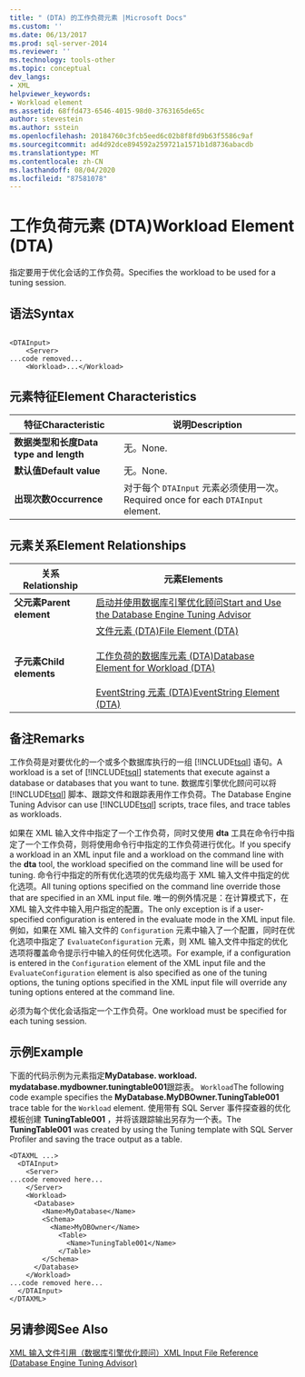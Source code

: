 ```yaml
---
title: " (DTA) 的工作负荷元素 |Microsoft Docs"
ms.custom: ''
ms.date: 06/13/2017
ms.prod: sql-server-2014
ms.reviewer: ''
ms.technology: tools-other
ms.topic: conceptual
dev_langs:
- XML
helpviewer_keywords:
- Workload element
ms.assetid: 68ffd473-6546-4015-98d0-3763165de65c
author: stevestein
ms.author: sstein
ms.openlocfilehash: 20184760c3fcb5eed6c02b8f8fd9b63f5586c9af
ms.sourcegitcommit: ad4d92dce894592a259721a1571b1d8736abacdb
ms.translationtype: MT
ms.contentlocale: zh-CN
ms.lasthandoff: 08/04/2020
ms.locfileid: "87581078"
---
```

# <a name="workload-element-dta"></a><span data-ttu-id="c5b9a-102">工作负荷元素 (DTA)</span><span class="sxs-lookup"><span data-stu-id="c5b9a-102">Workload Element (DTA)</span></span>
  <span data-ttu-id="c5b9a-103">指定要用于优化会话的工作负荷。</span><span class="sxs-lookup"><span data-stu-id="c5b9a-103">Specifies the workload to be used for a tuning session.</span></span>  
  
## <a name="syntax"></a><span data-ttu-id="c5b9a-104">语法</span><span class="sxs-lookup"><span data-stu-id="c5b9a-104">Syntax</span></span>  
  
```  
  
<DTAInput>  
    <Server>  
...code removed...  
    <Workload>...</Workload>  
```  
  
## <a name="element-characteristics"></a><span data-ttu-id="c5b9a-105">元素特征</span><span class="sxs-lookup"><span data-stu-id="c5b9a-105">Element Characteristics</span></span>  
  
|<span data-ttu-id="c5b9a-106">特征</span><span class="sxs-lookup"><span data-stu-id="c5b9a-106">Characteristic</span></span>|<span data-ttu-id="c5b9a-107">说明</span><span class="sxs-lookup"><span data-stu-id="c5b9a-107">Description</span></span>|  
|--------------------|-----------------|  
|<span data-ttu-id="c5b9a-108">**数据类型和长度**</span><span class="sxs-lookup"><span data-stu-id="c5b9a-108">**Data type and length**</span></span>|<span data-ttu-id="c5b9a-109">无。</span><span class="sxs-lookup"><span data-stu-id="c5b9a-109">None.</span></span>|  
|<span data-ttu-id="c5b9a-110">**默认值**</span><span class="sxs-lookup"><span data-stu-id="c5b9a-110">**Default value**</span></span>|<span data-ttu-id="c5b9a-111">无。</span><span class="sxs-lookup"><span data-stu-id="c5b9a-111">None.</span></span>|  
|<span data-ttu-id="c5b9a-112">**出现次数**</span><span class="sxs-lookup"><span data-stu-id="c5b9a-112">**Occurrence**</span></span>|<span data-ttu-id="c5b9a-113">对于每个 `DTAInput` 元素必须使用一次。</span><span class="sxs-lookup"><span data-stu-id="c5b9a-113">Required once for each `DTAInput` element.</span></span>|  
  
## <a name="element-relationships"></a><span data-ttu-id="c5b9a-114">元素关系</span><span class="sxs-lookup"><span data-stu-id="c5b9a-114">Element Relationships</span></span>  
  
|<span data-ttu-id="c5b9a-115">关系</span><span class="sxs-lookup"><span data-stu-id="c5b9a-115">Relationship</span></span>|<span data-ttu-id="c5b9a-116">元素</span><span class="sxs-lookup"><span data-stu-id="c5b9a-116">Elements</span></span>|  
|------------------|--------------|  
|<span data-ttu-id="c5b9a-117">**父元素**</span><span class="sxs-lookup"><span data-stu-id="c5b9a-117">**Parent element**</span></span>|[<span data-ttu-id="c5b9a-118">启动并使用数据库引擎优化顾问</span><span class="sxs-lookup"><span data-stu-id="c5b9a-118">Start and Use the Database Engine Tuning Advisor</span></span>](../../relational-databases/performance/start-and-use-the-database-engine-tuning-advisor.md)|  
|<span data-ttu-id="c5b9a-119">**子元素**</span><span class="sxs-lookup"><span data-stu-id="c5b9a-119">**Child elements**</span></span>|[<span data-ttu-id="c5b9a-120">文件元素 (DTA)</span><span class="sxs-lookup"><span data-stu-id="c5b9a-120">File Element &#40;DTA&#41;</span></span>](file-element-dta.md)<br /><br /> [<span data-ttu-id="c5b9a-121">工作负荷的数据库元素 (DTA)</span><span class="sxs-lookup"><span data-stu-id="c5b9a-121">Database Element for Workload &#40;DTA&#41;</span></span>](database-element-for-workload-dta.md)<br /><br /> [<span data-ttu-id="c5b9a-122">EventString 元素 (DTA)</span><span class="sxs-lookup"><span data-stu-id="c5b9a-122">EventString Element &#40;DTA&#41;</span></span>](eventstring-element-dta.md)|  
  
## <a name="remarks"></a><span data-ttu-id="c5b9a-123">备注</span><span class="sxs-lookup"><span data-stu-id="c5b9a-123">Remarks</span></span>  
 <span data-ttu-id="c5b9a-124">工作负荷是对要优化的一个或多个数据库执行的一组 [!INCLUDE[tsql](../../includes/tsql-md.md)] 语句。</span><span class="sxs-lookup"><span data-stu-id="c5b9a-124">A workload is a set of [!INCLUDE[tsql](../../includes/tsql-md.md)] statements that execute against a database or databases that you want to tune.</span></span> <span data-ttu-id="c5b9a-125">数据库引擎优化顾问可以将 [!INCLUDE[tsql](../../includes/tsql-md.md)] 脚本、跟踪文件和跟踪表用作工作负荷。</span><span class="sxs-lookup"><span data-stu-id="c5b9a-125">The Database Engine Tuning Advisor can use [!INCLUDE[tsql](../../includes/tsql-md.md)] scripts, trace files, and trace tables as workloads.</span></span>  
  
 <span data-ttu-id="c5b9a-126">如果在 XML 输入文件中指定了一个工作负荷，同时又使用 **dta** 工具在命令行中指定了一个工作负荷，则将使用命令行中指定的工作负荷进行优化。</span><span class="sxs-lookup"><span data-stu-id="c5b9a-126">If you specify a workload in an XML input file and a workload on the command line with the **dta** tool, the workload specified on the command line will be used for tuning.</span></span> <span data-ttu-id="c5b9a-127">命令行中指定的所有优化选项的优先级均高于 XML 输入文件中指定的优化选项。</span><span class="sxs-lookup"><span data-stu-id="c5b9a-127">All tuning options specified on the command line override those that are specified in an XML input file.</span></span> <span data-ttu-id="c5b9a-128">唯一的例外情况是：在计算模式下，在 XML 输入文件中输入用户指定的配置。</span><span class="sxs-lookup"><span data-stu-id="c5b9a-128">The only exception is if a user-specified configuration is entered in the evaluate mode in the XML input file.</span></span> <span data-ttu-id="c5b9a-129">例如，如果在 XML 输入文件的 `Configuration` 元素中输入了一个配置，同时在优化选项中指定了 `EvaluateConfiguration` 元素，则 XML 输入文件中指定的优化选项将覆盖命令提示行中输入的任何优化选项。</span><span class="sxs-lookup"><span data-stu-id="c5b9a-129">For example, if a configuration is entered in the `Configuration` element of the XML input file and the `EvaluateConfiguration` element is also specified as one of the tuning options, the tuning options specified in the XML input file will override any tuning options entered at the command line.</span></span>  
  
 <span data-ttu-id="c5b9a-130">必须为每个优化会话指定一个工作负荷。</span><span class="sxs-lookup"><span data-stu-id="c5b9a-130">One workload must be specified for each tuning session.</span></span>  
  
## <a name="example"></a><span data-ttu-id="c5b9a-131">示例</span><span class="sxs-lookup"><span data-stu-id="c5b9a-131">Example</span></span>  
 <span data-ttu-id="c5b9a-132">下面的代码示例为元素指定**MyDatabase. workload. mydatabase.mydbowner.tuningtable001**跟踪表。 `Workload`</span><span class="sxs-lookup"><span data-stu-id="c5b9a-132">The following code example specifies the **MyDatabase.MyDBOwner.TuningTable001** trace table for the `Workload` element.</span></span> <span data-ttu-id="c5b9a-133">使用带有 SQL Server 事件探查器的优化模板创建 **TuningTable001** ，并将该跟踪输出另存为一个表。</span><span class="sxs-lookup"><span data-stu-id="c5b9a-133">The **TuningTable001** was created by using the Tuning template with SQL Server Profiler and saving the trace output as a table.</span></span>  
  
```  
<DTAXML ...>  
  <DTAInput>  
    <Server>  
...code removed here...  
    </Server>  
    <Workload>  
      <Database>  
        <Name>MyDatabase</Name>  
        <Schema>  
          <Name>MyDBOwner</Name>  
            <Table>  
              <Name>TuningTable001</Name>  
            </Table>  
        </Schema>  
      </Database>  
    </Workload>  
...code removed here...  
  </DTAInput>  
</DTAXML>  
```  
  
## <a name="see-also"></a><span data-ttu-id="c5b9a-134">另请参阅</span><span class="sxs-lookup"><span data-stu-id="c5b9a-134">See Also</span></span>  
 [<span data-ttu-id="c5b9a-135">XML 输入文件引用（数据库引擎优化顾问）</span><span class="sxs-lookup"><span data-stu-id="c5b9a-135">XML Input File Reference &#40;Database Engine Tuning Advisor&#41;</span></span>](xml-input-file-reference-database-engine-tuning-advisor.md)  
  
  
